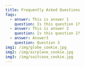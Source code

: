 ```yaml
---
title: Frequently Asked Questions
faqs:
  - answer: This is answer 1
    question: Is this question 1?
  - answer: This is answer 2
    question: Is this question 2?
  - answer: Answer3
    question: Question 3
img1: /img/globe_cookie.jpg
img2: /img/airplane_cookie.jpg
img3: /img/suitcase_cookie.jpg
---
```


